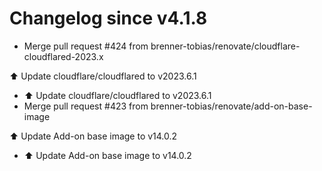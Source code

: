 # Changelog since v4.1.8
- Merge pull request #424 from brenner-tobias/renovate/cloudflare-cloudflared-2023.x

⬆️ Update cloudflare/cloudflared to v2023.6.1 
- ⬆️ Update cloudflare/cloudflared to v2023.6.1 
- Merge pull request #423 from brenner-tobias/renovate/add-on-base-image

⬆️ Update Add-on base image to v14.0.2 
- ⬆️ Update Add-on base image to v14.0.2 
